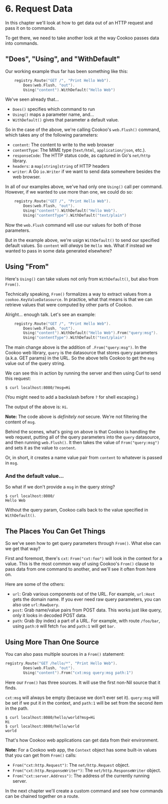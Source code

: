 # 6. Request Data

In this chapter we'll look at how to get data out of an HTTP request and
pass it on to commands.

To get there, we need to take another look at the way Cookoo passes data
into commands.

## "Does", "Using", and "WithDefault"

Our working example thus far has been something like this:

```go
	registry.Route("GET /", "Print Hello Web").
		Does(web.Flush, "out").
		Using("content").WithDefault("Hello Web")
```

We've seen already that...

* `Does()` specifies which command to run
* `Using()` maps a parameter name, and...
* `WithDefault()` gives that parameter a default value.

So in the case of the above, we're calling Cookoo's `web.Flush()`
command, which takes any of the following parameters:

* `content`: The content to write to the web browser
* `contentType`: The MIME type (`text/html`, `application/json`, etc.).
* `responseCode`: The HTTP status code, as captured in Go's `net/http`
  library.
* `headers`: a `map[string]string` of HTTP headers
* `writer`: A Go `io.Writer` if we want to send data somewhere besides
  the web browser.

In all of our examples above, we've had only one `Using()` call per
command. However, if we wanted to use more than one, we could do so:

```go
	registry.Route("GET /", "Print Hello Web").
		Does(web.Flush, "out").
		Using("content").WithDefault("Hello Web").
		Using("contentType").WithDefault("text/plain")
```

Now the `web.Flush` command will use our values for both of those
parameters.

But in the example above, we're usign `WithDefault()` to send our
specified default values. So `content` will *always* be `Hello Web`.
What if instead we wanted to pass in some data generated elsewhere?

## Using "From"

Here's `Using()` can take values not only from `WithDefault()`, but also
from `From()`.

Technically speaking, `From()` formalizes a way to extract values from a
`cookoo.KeyValueDatasource`. In practice, what that means is that we can
retrieve values that were computed by other parts of Cookoo.

Alright... enough talk. Let's see an example:

```go
	registry.Route("GET /", "Print Hello Web").
		Does(web.Flush, "out").
		Using("content").WithDefault("Hello Web").From("query:msg").
		Using("contentType").WithDefault("text/plain")
```

The main change above is the addition of `.From("query:msg")`. In the
Cookoo web library, `query` is the datasource that stores query
parameters (a.k.a. GET params) in the URL. So the above tells Cookoo to
get the `msg` value out of the query string.

We can see this in action by running the server and then using Curl to
send this request:

```
$ curl localhost:8080/?msg=Hi
```

(You might need to add a backslash before `?` for shell escaping.)

The output of the above is: `Hi`.

**Note:** The code above is *definitely not* secure. We're not filtering
the content of `msg`.

Behind the scenes, what's going on above is that Cookoo is handling the
web request, putting all of the query parameters into the `query`
datasource, and then running `web.Flush()`. It then takes the value of
`From("query:msg")` and sets it as the value to `content`.

Or, in short, it creates a name value pair from `content` to
whatever is passed in `msg`.

### And the default value...

So what if we don't provide a `msg` in the query string?

```
$ curl localhost:8080/
Hello Web
```

Without the query param, Cookoo calls back to the value specified in
`WithDefault()`.

## The Places You Can Get Things

So we've seen how to get query parameters through `From()`. What else
can we get that way?

First and foremost, there's `cxt`: `From("cxt:foo")` will look in the
context for a value. This is the most common way of using Cookoo's
`From()` clause to pass data from one command to another, and we'll see
it often from here on.

Here are some of the others:

* `url`: Grab various components out of the URL. For example, `url:Host`
  gets the domain name. If you ever need raw query parameters, you can
also use `url:RawQuery`.
* `post`: Grab name/value pairs from POST data. This works just like
  query, only it looks in decoded POST data.
* `path`: Grab (by index) a part of a URL. For example, with route
  `/foo/bar`, using `path:0` will fetch `foo` and `path:1` will get
`bar`.

## Using More Than One Source

You can also pass multiple sources in a `From()` statement:

```go
registry.Route("GET /hello/*", "Print Hello Web").
		Does(web.Flush, "out").
		Using("content").From("cxt:msg query:msg path:1")
```

Here our `From()` has three sources. It will use the first non-Nil
source that it finds.

`cxt:msg` will always be empty (because we don't ever set it).
`query:msg` will be set if we put it in the context, and `path:1` will
be set from the second item in the path.

```
$ curl localhost:8080/hello/world?msg=Hi
Hi
$ curl localhost:8080/hello/world
world
```

That's how Cookoo web applications can get data from their environment.

**Note:** For a Cookoo web app, the `Context` object has some built-in
values that you can get from `From()` calls:

* `From("cxt:http.Request")`: The `net/http.Request` object.
* `From("cxt:http.ResponseWriter")`: The `net/http.ResponseWriter` object.
* `From("cxt:server.Address")`: The address of the currently running
  server.

In the next chapter we'll create a custom command and see how commands
can be chained together on a route.
